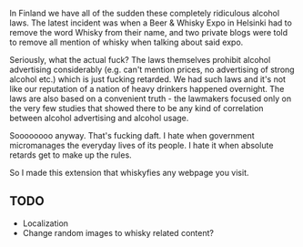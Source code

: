 In Finland we have all of the sudden these completely ridiculous alcohol laws. The latest incident was when a Beer & Whisky Expo in Helsinki had to remove the word Whisky from their name, and two private blogs were told to remove all mention of whisky when talking about said expo.

Seriously, what the actual fuck? The laws themselves prohibit alcohol advertising considerably (e.g. can't mention prices, no advertising of strong alcohol etc.) which is just fucking retarded. We had such laws and it's not like our reputation of a nation of heavy drinkers happened overnight. The laws are also based on a convenient truth - the lawmakers focused only on the very few studies that showed there to be any kind of correlation between alcohol advertising and alcohol usage.

Soooooooo anyway. That's fucking daft. I hate when government micromanages the everyday lives of its people. I hate it when absolute retards get to make up the rules.

So I made this extension that whiskyfies any webpage you visit.

## TODO

* Localization
* Change random images to whisky related content?

